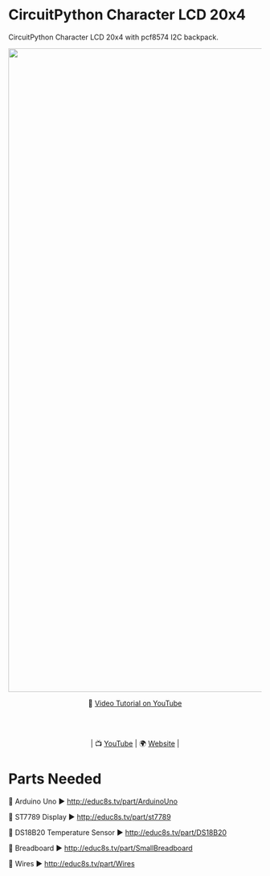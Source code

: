 # CircuitPython Character LCD 20x4

CircuitPython Character LCD 20x4 with pcf8574 I2C backpack.

<p align="center">
  <img src="demo.jpg" alt="ST7789 Thermometer" width="1280">
</p>

<p align="center">
🎥 <a href="https://youtu.be/ysH_P1WvidQ">Video Tutorial on YouTube</a>
</p>

<br>
<br>
<p align="center">
| 📺 <a href="https://www.youtube.com/educ8s">YouTube</a>
| 🌍 <a href="http://www.educ8s.tv">Website</a> | <br>
</p>


# Parts Needed
🛒 Arduino Uno ▶ http://educ8s.tv/part/ArduinoUno

🛒 ST7789 Display ▶ http://educ8s.tv/part/st7789

🛒 DS18B20 Temperature Sensor ▶ http://educ8s.tv/part/DS18B20

🛒 Breadboard ▶ http://educ8s.tv/part/SmallBreadboard

🛒 Wires ▶ http://educ8s.tv/part/Wires
